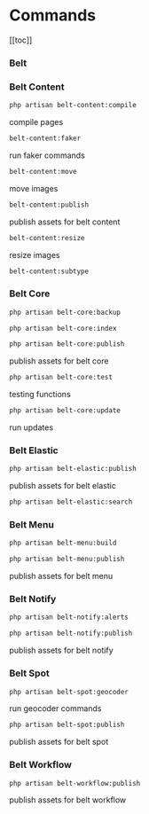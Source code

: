# Commands
[[toc]]

### Belt


### Belt Content
 
```bash 
php artisan belt-content:compile
```   
compile pages

```bash
belt-content:faker
```     
run faker commands

```bash
belt-content:move
```      
move images

```bash
belt-content:publish
```   
publish assets for belt content

```bash
belt-content:resize
```    
resize images

```bash
belt-content:subtype
```

 
### Belt Core
```bash
php artisan belt-core:backup
```

```bash
php artisan belt-core:index
```

```bash
php artisan belt-core:publish
```
publish assets for belt core

```bash
php artisan belt-core:test
```
testing functions

```bash
php artisan belt-core:update
```
run updates

### Belt Elastic
```bash
php artisan belt-elastic:publish
```
publish assets for belt elastic

```bash
php artisan belt-elastic:search
```
  
### Belt Menu
```bash
php artisan belt-menu:build
```

```bash
php artisan belt-menu:publish
```
publish assets for belt menu

### Belt Notify
```bash
php artisan belt-notify:alerts
```

```bash
php artisan belt-notify:publish
```
publish assets for belt notify
 
### Belt Spot
```bash
php artisan belt-spot:geocoder
```
run geocoder commands

```bash
php artisan belt-spot:publish
```
publish assets for belt spot
 
### Belt Workflow
```bash
php artisan belt-workflow:publish
```  
publish assets for belt workflow